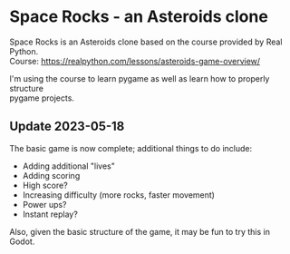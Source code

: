 # Space Rocks - an Asteroids clone

Space Rocks is an Asteroids clone based on the course provided by Real Python.  
Course: https://realpython.com/lessons/asteroids-game-overview/  

I'm using the course to learn pygame as well as learn how to properly structure  
pygame projects.

## Update 2023-05-18
The basic game is now complete; additional things to do include:
* Adding additional "lives"
* Adding scoring
* High score?
* Increasing difficulty (more rocks, faster movement)
* Power ups?
* Instant replay?

Also, given the basic structure of the game, it may be fun to try  this in Godot.

